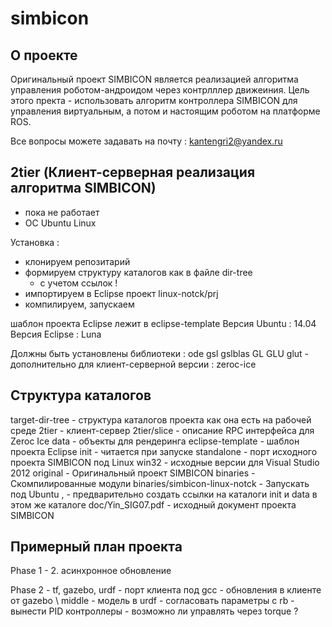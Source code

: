 # simbicon

О проекте
---------------------------
Оригинальный проект SIMBICON является реализацией алгоритма управления роботом-андроидом 
через контрлллер движеиния. 
Цель этого пректа - использовать алгоритм контроллера SIMBICON для управления виртуальным, а потом и настоящим 
роботом на платформе ROS. 

Все вопросы можете задавать на почту : kantengri2@yandex.ru




2tier (Клиент-серверная реализация алгоритма SIMBICON)
----------------
- пока не работает
- ОС Ubuntu Linux

Установка :

- клонируем репозитарий
- формируем структуру каталогов как в файле dir-tree
	- с учетом ссылок !
- импортируем в Eclipse проект linux-notck/prj
- компилируем, запускаем

шаблон проекта Eclipse лежит в eclipse-template
Версия Ubuntu : 14.04
Версия Eclipse : Luna

Должны быть установлены библиотеки : ode gsl gslblas GL GLU glut
	- дополнительно для клиент-серверной версии : zeroc-ice


Структура каталогов
------------------------
target-dir-tree - структура каталогов проекта как она есть на рабочей среде
2tier - клиент-сервер
2tier/slice - описание RPC интерфейса для Zeroc Ice
data - объекты для рендеринга
eclipse-template - шаблон проекта Eclipse
init - читается при запуске
standalone - порт исходного проекта SIMBICON под Linux
win32 - исходные версии для Visual Studio 2012
original - Оригинальный проект SIMBICON
binaries - Скомпилированные модули
binaries/simbicon-linux-notck - Запускать под Ubuntu , 
	- предварительно создать ссылки на каталоги init и data в этом же каталоге
doc/Yin_SIG07.pdf - исходный документ проекта SIMBICON


Примерный план проекта
--------------------------
Phase 1
    - 2. асинхронное обновление
        
Phase 2 - tf, gazebo, urdf
    - порт клиента под gcc
    - обновления в клиенте от gazebo \ middle
    - модель в urdf
        - согласовать параметры с rb
    - вынести PID контроллеры
        - возможно ли управлять через torque ?


